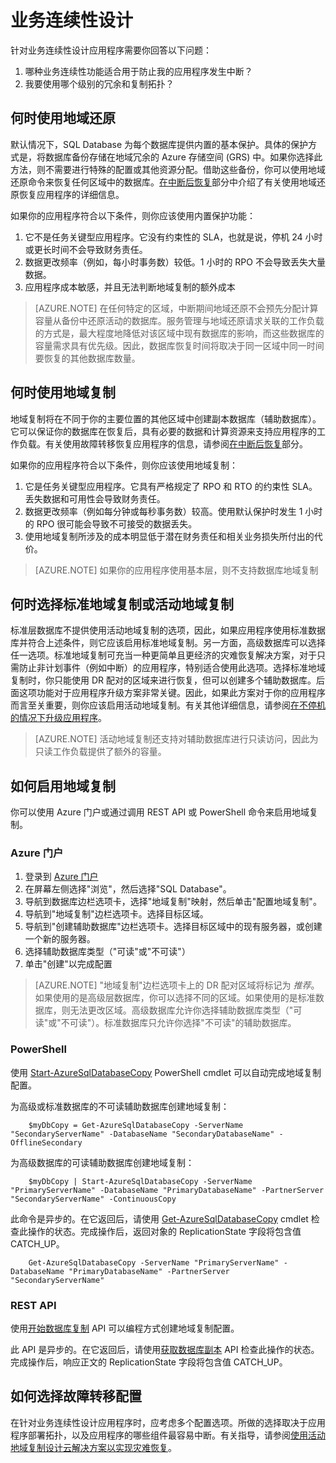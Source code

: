 ﻿<properties 
   pageTitle="SQL Database 的业务连续性设计" 
   description="选择指南本部分将提供有关如何选择要使用的 BCDR 功能以及何时使用这些功能的指南。这包括使用 SQL DB 自动获取的内容的说明。"
   services="sql-database" 
   documentationCenter="" 
   authors="elfisher" 
   manager="jeffreyg" 
   editor="monicar"/>

<tags
   ms.service="sql-database"
   ms.date="04/13/2015"
   wacn.date="05/25/2015"/>

# 业务连续性设计

针对业务连续性设计应用程序需要你回答以下问题：

1. 哪种业务连续性功能适合用于防止我的应用程序发生中断？
2. 我要使用哪个级别的冗余和复制拓扑？

## 何时使用地域还原

默认情况下，SQL Database 为每个数据库提供内置的基本保护。具体的保护方式是，将数据库备份存储在地域冗余的 Azure 存储空间 (GRS) 中。如果你选择此方法，则不需要进行特殊的配置或其他资源分配。借助这些备份，你可以使用地域还原命令来恢复任何区域中的数据库。[在中断后恢复](sql-database-disaster-recovery)部分中介绍了有关使用地域还原恢复应用程序的详细信息。 

如果你的应用程序符合以下条件，则你应该使用内置保护功能：

1. 它不是任务关键型应用程序。它没有约束性的 SLA，也就是说，停机 24 小时或更长时间不会导致财务责任。
2. 数据更改频率（例如，每小时事务数）较低。1 小时的 RPO 不会导致丢失大量数据。
3. 应用程序成本敏感，并且无法判断地域复制的额外成本 

> [AZURE.NOTE] 在任何特定的区域，中断期间地域还原不会预先分配计算容量从备份中还原活动的数据库。服务管理与地域还原请求关联的工作负载的方式是，最大程度地降低对该区域中现有数据库的影响，而这些数据库的容量需求具有优先级。因此，数据库恢复时间将取决于同一区域中同一时间要恢复的其他数据库数量。 

## 何时使用地域复制

地域复制将在不同于你的主要位置的其他区域中创建副本数据库（辅助数据库）。它可以保证你的数据库在恢复后，具有必要的数据和计算资源来支持应用程序的工作负载。有关使用故障转移恢复应用程序的信息，请参阅[在中断后恢复](sql-database-disaster-recovery)部分。

如果你的应用程序符合以下条件，则你应该使用地域复制：

1. 它是任务关键型应用程序。它具有严格规定了 RPO 和 RTO 的约束性 SLA。丢失数据和可用性会导致财务责任。 
2. 数据更改频率（例如每分钟或每秒事务数）较高。使用默认保护时发生 1 小时的 RPO 很可能会导致不可接受的数据丢失。
3. 使用地域复制所涉及的成本明显低于潜在财务责任和相关业务损失所付出的代价。

> [AZURE.NOTE] 如果你的应用程序使用基本层，则不支持数据库地域复制

## 何时选择标准地域复制或活动地域复制

标准层数据库不提供使用活动地域复制的选项，因此，如果应用程序使用标准数据库并符合上述条件，则它应该启用标准地域复制。另一方面，高级数据库可以选择任一选项。标准地域复制可充当一种更简单且更经济的灾难恢复解决方案，对于只需防止非计划事件（例如中断）的应用程序，特别适合使用此选项。选择标准地域复制时，你只能使用 DR 配对的区域来进行恢复，但可以创建多个辅助数据库。后面这项功能对于应用程序升级方案非常关键。因此，如果此方案对于你的应用程序而言至关重要，则你应该启用活动地域复制。有关其他详细信息，请参阅[在不停机的情况下升级应用程序](sql-database-business-continuity-application-upgrade)。 

> [AZURE.NOTE] 活动地域复制还支持对辅助数据库进行只读访问，因此为只读工作负载提供了额外的容量。 

## 如何启用地域复制

你可以使用 Azure 门户或通过调用 REST API 或 PowerShell 命令来启用地域复制。

### Azure 门户

1. 登录到 [Azure 门户](https://portal.Azure.com)
2. 在屏幕左侧选择"浏览"，然后选择"SQL Database"。
3. 导航到数据库边栏选项卡，选择"地域复制"映射，然后单击"配置地域复制"。
4. 导航到"地域复制"边栏选项卡。选择目标区域。 
5. 导航到"创建辅助数据库"边栏选项卡。选择目标区域中的现有服务器，或创建一个新的服务器。
6. 选择辅助数据库类型（"可读"或"不可读"）
7. 单击"创建"以完成配置

> [AZURE.NOTE] "地域复制"边栏选项卡上的 DR 配对区域将标记为 *推荐*。如果使用的是高级层数据库，你可以选择不同的区域。如果使用的是标准数据库，则无法更改区域。高级数据库允许你选择辅助数据库类型（"可读"或"不可读"）。标准数据库只允许你选择"不可读"的辅助数据库。
 
### PowerShell

使用 [Start-AzureSqlDatabaseCopy](https://msdn.microsoft.com/library/dn720220.aspx) PowerShell cmdlet 可以自动完成地域复制配置。

为高级或标准数据库的不可读辅助数据库创建地域复制：
		
		$myDbCopy = Get-AzureSqlDatabaseCopy -ServerName "SecondaryServerName" -DatabaseName "SecondaryDatabaseName" -OfflineSecondary
为高级数据库的可读辅助数据库创建地域复制：

		$myDbCopy | Start-AzureSqlDatabaseCopy -ServerName "PrimaryServerName" -DatabaseName "PrimaryDatabaseName" -PartnerServer "SecondaryServerName" -ContinuousCopy
		 
此命令是异步的。在它返回后，请使用 [Get-AzureSqlDatabaseCopy](https://msdn.microsoft.com/library/dn720235.aspx) cmdlet 检查此操作的状态。完成操作后，返回对象的 ReplicationState 字段将包含值 CATCH_UP。

		Get-AzureSqlDatabaseCopy -ServerName "PrimaryServerName" -DatabaseName "PrimaryDatabaseName" -PartnerServer "SecondaryServerName"


### REST API 

使用[开始数据库复制](https://msdn.microsoft.com/library/azure/dn509576.aspx) API 可以编程方式创建地域复制配置。

此 API 是异步的。在它返回后，请使用[获取数据库副本](https://msdn.microsoft.com/library/azure/dn509570.aspx) API 检查此操作的状态。完成操作后，响应正文的 ReplicationState 字段将包含值 CATCH_UP。


## 如何选择故障转移配置 

在针对业务连续性设计应用程序时，应考虑多个配置选项。所做的选择取决于应用程序部署拓扑，以及应用程序的哪些组件最容易中断。有关指导，请参阅[使用活动地域复制设计云解决方案以实现灾难恢复](https://msdn.microsoft.com/library/azure/dn741328.aspx)。

<!--HONumber=55-->